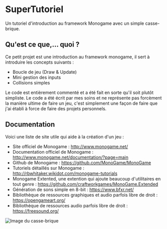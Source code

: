# SuperTutoriel
Un tutoriel d'introduction au framework Monogame avec un simple casse-brique.

## Qu'est ce que,... quoi ?

Ce petit projet est une introduction au framework monogame, il sert à introduire les concepts suivants : 
- Boucle de jeu (Draw & Update)
- Mini gestion des inputs
- Collisions simples

Le code est entièrement commenté et a été fait en sorte qu'il soit plutôt simpliste. Le code a été écrit par mes soins et ne représente pas forcèment la manière ultime de faire un jeu, c'est simplement une façon de faire que j'ai établi à force de faire des projets personnels.

## Documentation

Voici une liste de site utile qui aide à la création d'un jeu :

- Site officiel de Monogame : http://www.monogame.net/
- Documentation officiel de Monogame : http://www.monogame.net/documentation/?page=main
- Github de Monogame : https://github.com/MonoGame/MonoGame
- Tutoriels détaillés sur Monogame : http://rbwhitaker.wikidot.com/monogame-tutorials
- Monogame Extented, une extention qui ajoute beaucoup d'utilitaires en tout genre : https://github.com/craftworkgames/MonoGame.Extended
- Génération de sons simple en 8-bit : https://www.bfxr.net/
- Bibliothèque de ressources graphiques et audio parfois libre de droit : https://opengameart.org/
- Bibliothèque de ressources audio parfois libre de droit : https://freesound.org/

![Image du casse-brique](https://i.imgur.com/JsHdGyo.png)
